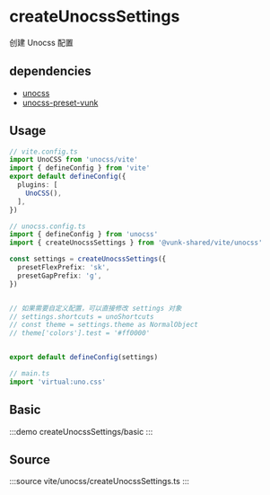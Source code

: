 # createUnocssSettings

创建 Unocss 配置

## dependencies

+ [unocss](https://npm.im/unocss)
+ [unocss-preset-vunk](https://npm.im/unocss-preset-vunk)






## Usage


```ts
// vite.config.ts
import UnoCSS from 'unocss/vite'
import { defineConfig } from 'vite'
export default defineConfig({
  plugins: [
    UnoCSS(),
  ],
})
```

```ts
// unocss.config.ts
import { defineConfig } from 'unocss'
import { createUnocssSettings } from '@vunk-shared/vite/unocss'

const settings = createUnocssSettings({
  presetFlexPrefix: 'sk',
  presetGapPrefix: 'g',
})


// 如果需要自定义配置，可以直接修改 settings 对象
// settings.shortcuts = unoShortcuts
// const theme = settings.theme as NormalObject
// theme['colors'].test = '#ff0000'


export default defineConfig(settings)

```

```ts
// main.ts
import 'virtual:uno.css'
```


## Basic

:::demo
createUnocssSettings/basic
:::



## Source

:::source
vite/unocss/createUnocssSettings.ts
:::